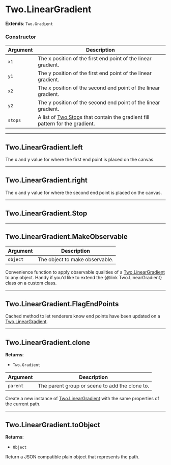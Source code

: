 # Two.LinearGradient


__Extends__: `Two.Gradient`





### Constructor


| Argument | Description |
| ---- | ----------- |
| `x1` | The x position of the first end point of the linear gradient. |
| `y1` | The y position of the first end point of the linear gradient. |
| `x2` | The x position of the second end point of the linear gradient. |
| `y2` | The y position of the second end point of the linear gradient. |
| `stops` | A list of [Two.Stop](/documentation/stop)s that contain the gradient fill pattern for the gradient. |



---

<div class="instance">

## Two.LinearGradient.left






The x and y value for where the first end point is placed on the canvas.









</div>



---

<div class="instance">

## Two.LinearGradient.right






The x and y value for where the second end point is placed on the canvas.









</div>



---

<div class="instance">

## Two.LinearGradient.Stop














</div>



---

<div class="static">

## Two.LinearGradient.MakeObservable








| Argument | Description |
| ---- | ----------- |
| `object` | The object to make observable. |


Convenience function to apply observable qualities of a [Two.LinearGradient](/documentation/lineargradient) to any object. Handy if you'd like to extend the {@link Two.LinearGradient} class on a custom class.



</div>



---

<div class="static">

## Two.LinearGradient.FlagEndPoints










Cached method to let renderers know end points have been updated on a [Two.LinearGradient](/documentation/lineargradient).



</div>



---

<div class="instance">

## Two.LinearGradient.clone


__Returns__:



+ `Two.Gradient`











| Argument | Description |
| ---- | ----------- |
| `parent` | The parent group or scene to add the clone to. |


Create a new instance of [Two.LinearGradient](/documentation/lineargradient) with the same properties of the current path.



</div>



---

<div class="instance">

## Two.LinearGradient.toObject


__Returns__:



+ `Object`













Return a JSON compatible plain object that represents the path.



</div>


